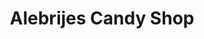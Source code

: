 ---
title: "Alebrijes Candy Shop"
url: /west-valley-city/alebrijes-candy-shop/
shop: confectionery
---